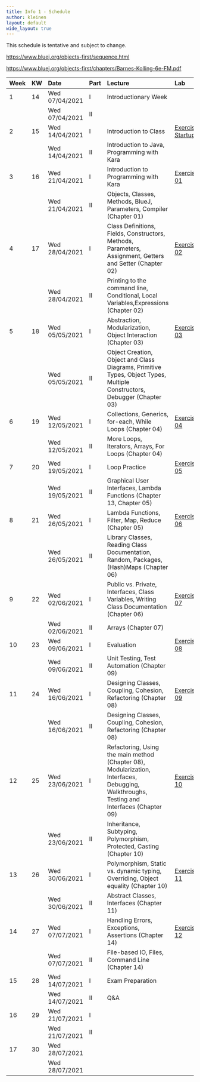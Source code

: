 ```yaml
---
title: Info 1 - Schedule
author: kleinen
layout: default
wide_layout: true
---
```



This schedule is tentative and subject to change.

https://www.bluej.org/objects-first/sequence.html

https://www.bluej.org/objects-first/chapters/Barnes-Kolling-6e-FM.pdf



| Week | KW | Date           | Part | Lecture                                                                                                                                        | Lab                                     |
|:-----|:---|:---------------|:-----|:-----------------------------------------------------------------------------------------------------------------------------------------------|:----------------------------------------|
| 1    | 14 | Wed 07/04/2021 | I    | Introductionary Week                                                                                                                           |                                         |
|      |    | Wed 07/04/2021 | II   |                                                                                                                                                |                                         |
| 2    | 15 | Wed 14/04/2021 | I    | Introduction to Class                                                                                                                          | [Exercise Startup](../labs/exercise-00) |
|      |    | Wed 14/04/2021 | II   | Introduction to Java, Programming with Kara                                                                                                    |                                         |
| 3    | 16 | Wed 21/04/2021 | I    | Introduction to Programming with Kara                                                                                                          | [Exercise 01](../labs/exercise-01)      |
|      |    | Wed 21/04/2021 | II   | Objects, Classes, Methods, BlueJ, Parameters, Compiler (Chapter 01)                                                                            |                                         |
| 4    | 17 | Wed 28/04/2021 | I    | Class Definitions, Fields, Constructors, Methods, Parameters, Assignment, Getters and Setter (Chapter 02)                                      | [Exercise 02](../labs/exercise-02)      |
|      |    | Wed 28/04/2021 | II   | Printing to the command line, Conditional, Local Variables,Expressions (Chapter 02)                                                            |                                         |
| 5    | 18 | Wed 05/05/2021 | I    | Abstraction, Modularization, Object Interaction (Chapter 03)                                                                                   | [Exercise 03](../labs/exercise-03)      |
|      |    | Wed 05/05/2021 | II   | Object Creation, Object and Class Diagrams, Primitive Types, Object Types, Multiple Constructors, Debugger (Chapter 03)                        |                                         |
| 6    | 19 | Wed 12/05/2021 | I    | Collections, Generics, for-each, While Loops   (Chapter 04)                                                                                    | [Exercise 04](../labs/exercise-04)      |
|      |    | Wed 12/05/2021 | II   | More Loops, Iterators, Arrays, For Loops  (Chapter 04)                                                                                         |                                         |
| 7    | 20 | Wed 19/05/2021 | I    | Loop Practice                                                                                                                                  | [Exercise 05](../labs/exercise-05)      |
|      |    | Wed 19/05/2021 | II   | Graphical User Interfaces, Lambda Functions (Chapter 13, Chapter 05)                                                                           |                                         |
| 8    | 21 | Wed 26/05/2021 | I    | Lambda Functions, Filter, Map, Reduce   (Chapter 05)                                                                                           | [Exercise 06](../labs/exercise-06)      |
|      |    | Wed 26/05/2021 | II   | Library Classes, Reading Class Documentation, Random, Packages, (Hash)Maps (Chapter 06)                                                        |                                         |
| 9    | 22 | Wed 02/06/2021 | I    | Public vs. Private, Interfaces, Class Variables, Writing Class Documentation  (Chapter 06)                                                     | [Exercise 07](../labs/exercise-07)      |
|      |    | Wed 02/06/2021 | II   | Arrays (Chapter 07)                                                                                                                            |                                         |
| 10   | 23 | Wed 09/06/2021 | I    | Evaluation                                                                                                                                     | [Exercise 08](../labs/exercise-08)      |
|      |    | Wed 09/06/2021 | II   | Unit Testing, Test Automation (Chapter 09)                                                                                                     |                                         |
| 11   | 24 | Wed 16/06/2021 | I    | Designing Classes, Coupling, Cohesion, Refactoring     (Chapter 08)                                                                            | [Exercise 09](../labs/exercise-09)      |
|      |    | Wed 16/06/2021 | II   | Designing Classes, Coupling, Cohesion, Refactoring     (Chapter 08)                                                                            |                                         |
| 12   | 25 | Wed 23/06/2021 | I    | Refactoring, Using the main method    (Chapter 08), Modularization, Interfaces, Debugging, Walkthroughs,  Testing and Interfaces  (Chapter 09) | [Exercise 10](../labs/exercise-10)      |
|      |    | Wed 23/06/2021 | II   | Inheritance, Subtyping, Polymorphism, Protected, Casting (Chapter 10)                                                                          |                                         |
| 13   | 26 | Wed 30/06/2021 | I    | Polymorphism, Static vs. dynamic typing, Overriding, Object equality  (Chapter 10)                                                             | [Exercise 11](../labs/exercise-11)      |
|      |    | Wed 30/06/2021 | II   | Abstract Classes, Interfaces  (Chapter 11)                                                                                                     |                                         |
| 14   | 27 | Wed 07/07/2021 | I    | Handling Errors, Exceptions, Assertions   (Chapter 14)                                                                                         | [Exercise 12](../labs/exercise-12)      |
|      |    | Wed 07/07/2021 | II   | File-based IO, Files, Command Line   (Chapter 14)                                                                                              |                                         |
| 15   | 28 | Wed 14/07/2021 | I    | Exam Preparation                                                                                                                               |                                         |
|      |    | Wed 14/07/2021 | II   | Q&A                                                                                                                                            |                                         |
| 16   | 29 | Wed 21/07/2021 | I    |                                                                                                                                                | |                                       |
|      |    | Wed 21/07/2021 | II   |                                                                                                                                                |                                         |
| 17   | 30 | Wed 28/07/2021 |      |                                                                                                                                                |                                         |
|      |    | Wed 28/07/2021 |      |                                                                                                                                                |                                         |
